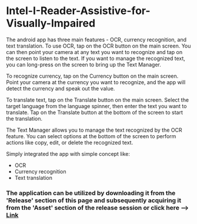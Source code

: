 # Intel-I-Reader-Assistive-for-Visually-Impaired
The android app has three main features - OCR, currency recognition, and text translation. To use OCR, tap on the OCR button on the main screen. You can then point your camera at any text you want to recognize and tap on the screen to listen to the text. If you want to manage the recognized text, you can long-press on the screen to bring up the Text Manager.

To recognize currency, tap on the Currency button on the main screen. Point your camera at the currency you want to recognize, and the app will detect the currency and speak out the value.

To translate text, tap on the Translate button on the main screen. Select the target language from the language spinner, then enter the text you want to translate. Tap on the Translate button at the bottom of the screen to start the translation.

The Text Manager allows you to manage the text recognized by the OCR feature. You can select options at the bottom of the screen to perform actions like copy, edit, or delete the recognized text.

Simply integrated the app with simple concept like:
* OCR
* Currency recognition
* Text translation

### The application can be utilized by downloading it from the 'Release' section of this page and subsequently acquiring it from the 'Asset' section of the release session or click here --> [Link](https://github.com/Christeen-Jose/Intel-I-Reader-Assistive-for-Visually-Impaired/releases/download/v1.0.0/app-release.apk)
